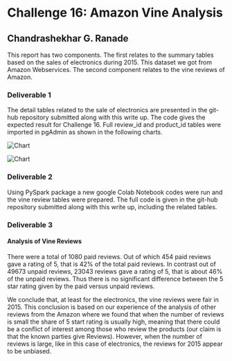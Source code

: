 # Challenge 16: Amazon Vine Analysis

## Chandrashekhar G. Ranade

This report has two components. The first relates to the summary tables based on the sales of electronics during 2015. This dataset we got from Amazon Webservices. The second component relates to the vine reviews of Amazon.

### Deliverable 1

The detail tables related to the sale of electronics are presented in the git-hub repository submitted along with this write up. The code gives the expected result for Challenge 16. Full review_id and product_id tables were imported in pgAdmin as shown in the following charts.

![Chart](https://i.imgur.com/J0usqqi.png)


![Chart](https://i.imgur.com/DuzU1Qn.png)


### Deliverable 2

Using PySpark package a new google Colab Notebook codes were run and the vine review tables were prepared. The full code is given in the git-hub repository submitted along with this write up, including the related tables.

### Deliverable 3

#### Analysis of Vine Reviews

There were a total of 1080 paid reviews. Out of which 454 paid reviews gave a rating of 5, that is 42% of the total paid reviews. In contrast out of 49673 unpaid reviews, 23043 reviews gave a rating of 5, that is about 46% of the unpaid reviews. Thus there is no significant difference between the 5 star rating given by the paid versus unpaid reviews.

We conclude that, at least for the electronics, the vine reviews were fair in 2015. This conclusion is based on our experience of the analysis of other reviews from the Amazon where we found that when the number of reviews is small the share of 5 start rating is usually high, meaning that there could be a conflict of interest among those who review the products (our claim is that the known parties give Reviews). However, when the number of reviews is large, like in this case of electronics, the reviews for 2015 appear to be unbiased.
